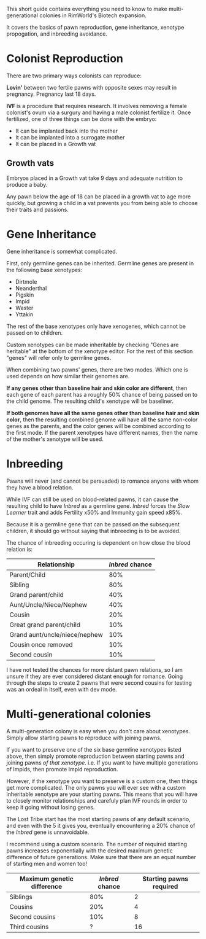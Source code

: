 This short guide contains everything you need to know to make multi-generational colonies in RimWorld's Biotech expansion.

It covers the basics of pawn reproduction, gene inheritance, xenotype propogation, and inbreeding avoidance.

# Colonist Reproduction

There are two primary ways colonists can reproduce:

**Lovin'** between two fertile pawns with opposite sexes may result in pregnancy.
Pregnancy last 18 days.

**IVF** is a procedure that requires research. 
It involves removing a female colonist's ovum via a surgury and having a male colonist fertilize it.
Once fertilized, one of three things can be done with the embryo:
- It can be implanted back into the mother
- It can be implanted into a surrogate mother
- It can be placed in a Growth vat

## Growth vats

Embryos placed in a Growth vat take 9 days and adequate nutrition to produce a baby.

Any pawn below the age of 18 can be placed in a growth vat to age more quickly,
but growing a child in a vat prevents you from being able to choose their traits and passions.

# Gene Inheritance

Gene inheritance is somewhat complicated.

First, only germline genes can be inherited.
Germline genes are present in the following base xenotypes:
- Dirtmole
- Neanderthal
- Pigskin
- Impid
- Waster
- Yttakin

The rest of the base xenotypes only have xenogenes, which cannot be passed on to children.

Custom xenotypes can be made inheritable by checking "Genes are heritable" at the bottom of the xenotype editor.
For the rest of this section "genes" will refer only to germline genes.

When combining two pawns' genes, there are two modes.
Which one is used depends on how similar their genomes are.

**If any genes other than baseline hair and skin color are different**, then each gene of each parent has a roughly 50% chance of being passed on to the child genome. The resulting child's xenotype will be baseliner.

**If both genomes have all the same genes other than baseline hair and skin color**, then the resulting combined genome will have all the same non-color genes as the parents, and the color genes will be combined according to the first mode. If the parent xenotypes have different names, then the name of the mother's xenotype will be used.

# Inbreeding

Pawns will never (and cannot be persuaded) to romance anyone with whom they have a blood relation.

While IVF can still be used on blood-related pawns, it can cause the resulting child to have *Inbred* as a germline gene.
*Inbred* forces the *Slow Learner* trait and adds Fertility x50% and Immunity gain speed x85%.

Because it is a germline gene that can be passed on the subsequent children, it should go without saying that inbreeding is to be avoided.

The chance of inbreeding occuring is dependent on how close the blood relation is:

| Relationship                  | *Inbred* chance |
| ----------------------------- | --------------- |
| Parent/Child                  | 80%             |
| Sibling                       | 80%             |
| Grand parent/child            | 40%             |
| Aunt/Uncle/Niece/Nephew       | 40%             |
| Cousin                        | 20%             |
| Great grand parent/child      | 10%             |
| Grand aunt/uncle/niece/nephew | 10%             |
| Cousin once removed           | 10%             |
| Second cousin                 | 10%             |

I have not tested the chances for more distant pawn relations, so I am unsure if they are ever considered distant enough for romance.
Going through the steps to create 2 pawns that were second cousins for testing was an ordeal in itself, even with dev mode.

# Multi-generational colonies

A multi-generation colony is easy when you don't care about xenotypes. Simply allow starting pawns to reproduce with joining pawns.

If you want to preserve one of the six base germline xenotypes listed above, then simply promote reproduction between starting pawns and joining pawns *of that xenotype*. i.e. If you want to have multiple generations of Impids, then promote Impid reproduction.

However, if the xenotype you want to preserve is a custom one, then things get more complicated.
The only pawns you will ever see with a custom inheritable xenotype are your starting pawns.
This means that you will have to closely monitor relationships and carefuly plan IVF rounds in order to keep it going without losing genes.

The Lost Tribe start has the most starting pawns of any default scenario, and even with the 5 it gives you, eventually encountering a 20% chance of the *Inbred* gene is unnavoidable.

I recommend using a custom scenario.
The number of required starting pawns increases exponentially with the desired maximum genetic difference of future generations.
Make sure that there are an equal number of starting men and women too!

| Maximum genetic difference | *Inbred* chance | Starting pawns required |
| -------------------------- | --------------- | ----------------------- |
| Siblings                   | 80%             | 2                       |
| Cousins                    | 20%             | 4                       |
| Second cousins             | 10%             | 8                       |
| Third cousins              | ?               | 16                      |